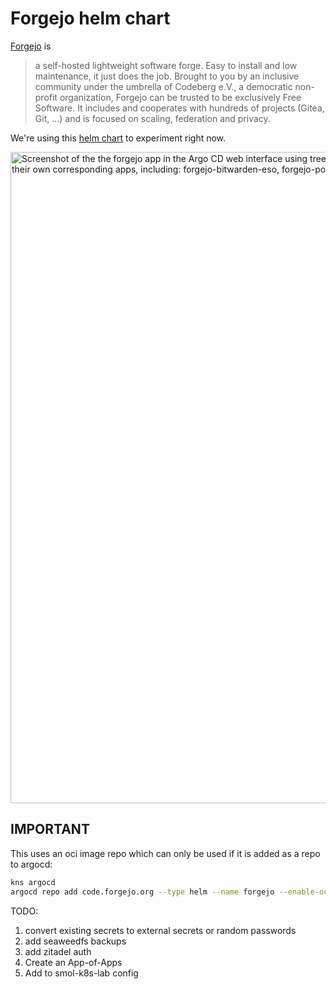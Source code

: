 # Forgejo helm chart

[Forgejo](https://forgejo.org/) is

> a self-hosted lightweight software forge. Easy to install and low maintenance, it just does the job. Brought to you by an inclusive community under the umbrella of Codeberg e.V., a democratic non-profit organization, Forgejo can be trusted to be exclusively Free Software. It includes and cooperates with hundreds of projects (Gitea, Git, ...) and is focused on scaling, federation and privacy.

We're using this [helm chart](https://code.forgejo.org/forgejo-contrib/forgejo-helm) to experiment right now.

<img width="1042" alt="Screenshot of the the forgejo app in the Argo CD web interface using tree view mode. You can see the forgejo app branches into 4 appsets that all have their own corresponding apps, including: forgejo-bitwarden-eso, forgejo-postgres-app-set, forgejo-valkey-cluster-appset, and forgejo-web-app-set" src="https://github.com/user-attachments/assets/e712db42-8241-41ab-8a3d-ae05daa8991a" />


## IMPORTANT

This uses an oci image repo which can only be used if it is added as a repo to argocd:

```bash
kns argocd
argocd repo add code.forgejo.org --type helm --name forgejo --enable-oci
```

TODO:

1. convert existing secrets to external secrets or random passwords
2. add seaweedfs backups
3. add zitadel auth
4. Create an App-of-Apps
5. Add to smol-k8s-lab config
